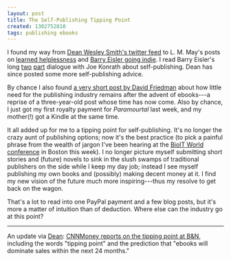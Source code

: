 ```yaml
---
layout: post
title: The Self-Publishing Tipping Point
created: 1302752810
tags: publishing ebooks
---
```

I found my way from [Dean Wesley Smith's twitter feed](http://twitter.com/#!/DeanWesleySmith) to L. M. May's posts on [learned helplessness](http://lmmay.com/2011/04/03/fiction-writers-and-learned-helplessness/) and [Barry Eisler going indie](http://lmmay.com/2011/03/21/barry-eisler-turned-down-500000-deal-to-indie-publish/).  I read Barry Eisler's long [two](http://barryeisler.blogspot.com/2011/03/ebooks-and-self-publishing-conversation.html) [part](http://barryeisler.blogspot.com/2011/04/ebooks-and-self-publishing-part-2.html) dialogue with Joe Konrath about self-publishing.  Dean has since posted some more self-publishing advice.

By chance I also found [a very short post by David Friedman](http://daviddfriedman.blogspot.com/2011/03/how-to-eliminate-publishing-industry.html) about how little need for the publishing industry remains after the advent of ebooks---a reprise of a three-year-old post whose time has now come.  Also by chance, I just got my first royalty payment for *Paramourtal* last week, and my mother(!) got a Kindle at the same time.  

It all added up for me to a tipping point for self-publishing.  It's no longer the crazy aunt of publishing options; now it's the best practice (to pick a painful phrase from the wealth of jargon I've been hearing at the [BioIT World conference](http://www.bio-itworldexpo.com/Bio-It_Expo_Content.aspx?id=102622) in Boston this week).  I no longer picture myself submitting short stories and (future) novels to sink in the slush swamps of traditional publishers on the side while I keep my day job; instead I see myself publishing my own books and (possibly) making decent money at it.  I find my new vision of the future much more inspiring---thus my resolve to get back on the wagon.

That's a lot to read into one PayPal payment and a few blog posts, but it's more a matter of intuition than of deduction.  Where else can the industry go at this point?

----

An update via [Dean](http://twitter.com/#!/DeanWesleySmith/status/58427999455940608):  [CNNMoney reports on the tipping point at B&N](http://tech.fortune.cnn.com/2011/04/13/why-barnes-noble-should-go-from-bookstore-to-nookstore/), including the words "tipping point" and the prediction that "ebooks will dominate sales within the next 24 months."
